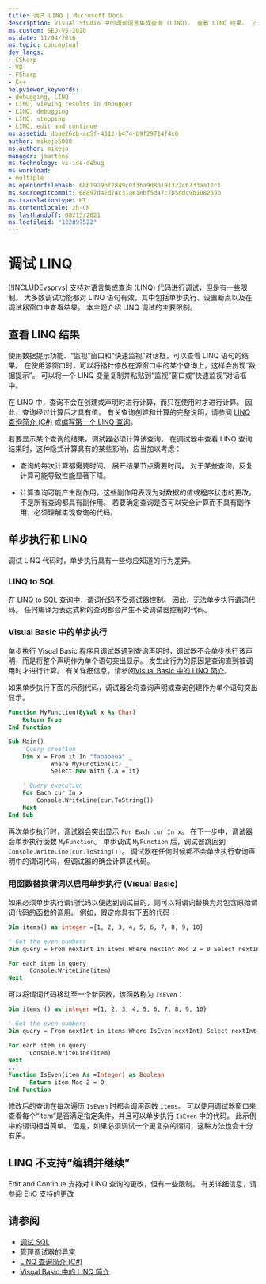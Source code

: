 ```yaml
---
title: 调试 LINQ | Microsoft Docs
description: Visual Studio 中的调试语言集成查询 (LINQ)。 查看 LINQ 结果。 了解单步执行 LINQ 代码时的行为差异。
ms.custom: SEO-VS-2020
ms.date: 11/04/2016
ms.topic: conceptual
dev_langs:
- CSharp
- VB
- FSharp
- C++
helpviewer_keywords:
- debugging, LINQ
- LINQ, viewing results in debugger
- LINQ, debugging
- LINQ, stepping
- LINQ, edit and continue
ms.assetid: dbae26cb-ac5f-4312-b474-b9f29714f4c6
author: mikejo5000
ms.author: mikejo
manager: jmartens
ms.technology: vs-ide-debug
ms.workload:
- multiple
ms.openlocfilehash: 68b1929bf2849c0f3ba9d80191322c6733aa12c1
ms.sourcegitcommit: 68897da7d74c31ae1ebf5d47c7b5ddc9b108265b
ms.translationtype: HT
ms.contentlocale: zh-CN
ms.lasthandoff: 08/13/2021
ms.locfileid: "122097522"
---
```

# <a name="debugging-linq"></a>调试 LINQ
[!INCLUDE[vsprvs](../code-quality/includes/vsprvs_md.md)] 支持对语言集成查询 (LINQ) 代码进行调试，但是有一些限制。 大多数调试功能都对 LINQ 语句有效，其中包括单步执行、设置断点以及在调试器窗口中查看结果。 本主题介绍 LINQ 调试的主要限制。

## <a name="viewing-linq-results"></a><a name="BKMK_ViewingLINQResults"></a> 查看 LINQ 结果
 使用数据提示功能、“监视”窗口和“快速监视”对话框，可以查看 LINQ 语句的结果。 在使用源窗口时，可以将指针停放在源窗口中的某个查询上，这样会出现“数据提示”。 可以将一个 LINQ 变量复制并粘贴到“监视”窗口或“快速监视”对话框中。

 在 LINQ 中，查询不会在创建或声明时进行计算，而只在使用时才进行计算。 因此，查询经过计算后才具有值。 有关查询创建和计算的完整说明，请参阅 [LINQ 查询简介 (C#)](/dotnet/csharp/programming-guide/concepts/linq/introduction-to-linq-queries) 或[编写第一个 LINQ 查询](/dotnet/visual-basic/programming-guide/concepts/linq/writing-your-first-linq-query)。

 若要显示某个查询的结果，调试器必须计算该查询。 在调试器中查看 LINQ 查询结果时，这种隐式计算具有的某些影响，应当加以考虑：

- 查询的每次计算都需要时间。 展开结果节点需要时间。 对于某些查询，反复计算可能导致性能显著下降。

- 计算查询可能产生副作用，这些副作用表现为对数据的值或程序状态的更改。 不是所有查询都具有副作用。 若要确定查询是否可以安全计算而不具有副作用，必须理解实现查询的代码。

## <a name="stepping-and-linq"></a><a name="BKMK_SteppingAndLinq"></a> 单步执行和 LINQ
 调试 LINQ 代码时，单步执行具有一些你应知道的行为差异。

### <a name="linq-to-sql"></a>LINQ to SQL
 在 LINQ to SQL 查询中，谓词代码不受调试器控制。 因此，无法单步执行谓词代码。 任何编译为表达式树的查询都会产生不受调试器控制的代码。

### <a name="stepping-in-visual-basic"></a>Visual Basic 中的单步执行
 单步执行 Visual Basic 程序且调试器遇到查询声明时，调试器不会单步执行该声明，而是将整个声明作为单个语句突出显示。 发生此行为的原因是查询直到被调用时才进行计算。 有关详细信息，请参阅[Visual Basic 中的 LINQ 简介](/dotnet/visual-basic/programming-guide/language-features/linq/introduction-to-linq)。

 如果单步执行下面的示例代码，调试器会将查询声明或查询创建作为单个语句突出显示。

```vb
Function MyFunction(ByVal x As Char)
    Return True
End Function

Sub Main()
    'Query creation
    Dim x = From it In "faoaoeua" _
            Where MyFunction(it) _
            Select New With {.a = it}

    ' Query execution
    For Each cur In x
        Console.WriteLine(cur.ToString())
    Next
End Sub
```

 再次单步执行时，调试器会突出显示 `For Each cur In x`。 在下一步中，调试器会单步执行函数 `MyFunction`。 单步调试 `MyFunction` 后，调试器跳回到 `Console.WriteLine(cur.ToSting())`。 调试器在任何时候都不会单步执行查询声明中的谓词代码，但调试器的确会计算该代码。

### <a name="replacing-a-predicate-with-a-function-to-enable-stepping-visual-basic"></a>用函数替换谓词以启用单步执行 (Visual Basic)
 如果必须单步执行谓词代码以便达到调试目的，则可以将谓词替换为对包含原始谓词代码的函数的调用。 例如，假定你具有下面的代码：

```vb
Dim items() as integer ={1, 2, 3, 4, 5, 6, 7, 8, 9, 10}

' Get the even numbers
Dim query = From nextInt in items Where nextInt Mod 2 = 0 Select nextInt

For each item in query
      Console.WriteLine(item)
Next
```

 可以将谓词代码移动至一个新函数，该函数称为 `IsEven`：

```vb
Dim items () as integer ={1, 2, 3, 4, 5, 6, 7, 8, 9, 10}

' Get the even numbers
Dim query = From nextInt in items Where IsEven(nextInt) Select nextInt

For each item in query
      Console.WriteLine(item)
Next
...
Function IsEven(item As =Integer) as Boolean
      Return item Mod 2 = 0
End Function
```

 修改后的查询在每次遍历 `IsEven` 时都会调用函数 `items`。 可以使用调试器窗口来查看每个“item”是否满足指定条件，并且可以单步执行 `IsEven` 中的代码。 此示例中的谓词相当简单。 但是，如果必须调试一个更复杂的谓词，这种方法也会十分有用。

## <a name="edit-and-continue-not-supported-for-linq"></a><a name="BKMK_EditandContinueNotSupportedforLINQ"></a> LINQ 不支持“编辑并继续”
 Edit and Continue 支持对 LINQ 查询的更改，但有一些限制。 有关详细信息，请参阅 [EnC 支持的更改](https://github.com/dotnet/roslyn/blob/master/docs/wiki/EnC-Supported-Edits.md)

## <a name="see-also"></a>请参阅

- [调试 SQL](/previous-versions/visualstudio/visual-studio-2010/zefbf0t6\(v\=vs.100\))
- [管理调试器的异常](../debugger/managing-exceptions-with-the-debugger.md)
- [LINQ 查询简介 (C#)](/dotnet/csharp/programming-guide/concepts/linq/introduction-to-linq-queries)
- [Visual Basic 中的 LINQ 简介](/dotnet/visual-basic/programming-guide/language-features/linq/introduction-to-linq)
